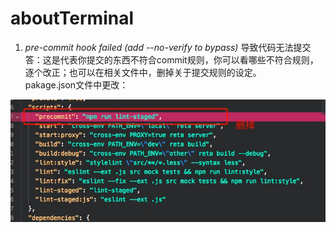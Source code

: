 # aboutTerminal

1. *pre-commit hook failed (add --no-verify to bypass)* 导致代码无法提交 
答：这是代表你提交的东西不符合commit规则，你可以看哪些不符合规则，逐个改正；也可以在相关文件中，删掉关于提交规则的设定。  
pakage.json文件中更改：  

![示例](./imgs/ter-01.jpg)  

